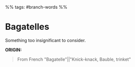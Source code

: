 %% tags: #branch-words %%
# Bagatelles

Something too insignificant to consider.

**ORIGIN:**
> From French "Bagatelle"||"Knick-knack, Bauble, trinket"